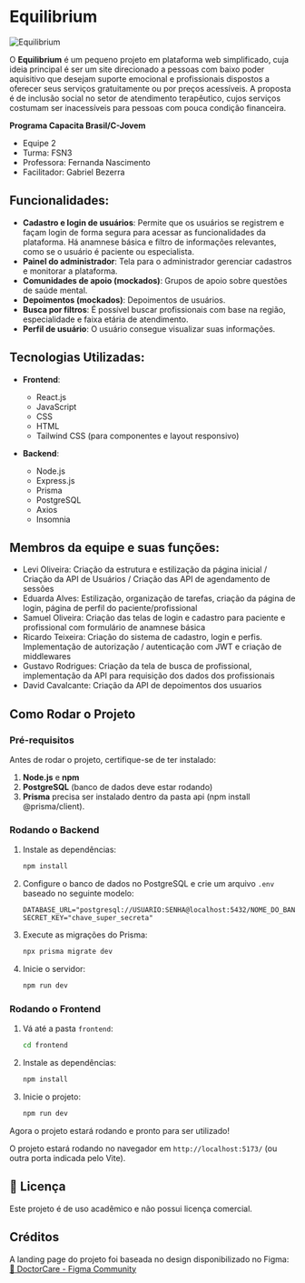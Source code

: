 # Equilibrium

![Equilibrium](https://github.com/user-attachments/assets/0a19e049-a198-4b5d-85a4-6315f36bd8d4)

O **Equilibrium** é um pequeno projeto em plataforma web simplificado, cuja ideia principal é ser um site direcionado a pessoas com baixo poder aquisitivo que desejam suporte emocional e profissionais dispostos a oferecer seus serviços gratuitamente ou por preços acessíveis. A proposta é de inclusão social no setor de atendimento terapêutico, cujos serviços costumam ser inacessíveis para pessoas com pouca condição financeira.


**Programa Capacita Brasil/C-Jovem**
- Equipe 2
- Turma: FSN3
- Professora: Fernanda Nascimento
- Facilitador: Gabriel Bezerra

## Funcionalidades:

- **Cadastro e login de usuários**: Permite que os usuários se registrem e façam login de forma segura para acessar as funcionalidades da plataforma. Há anamnese básica e filtro de informações relevantes, como se o usuário é paciente ou especialista.
- **Painel do administrador**: Tela para o administrador gerenciar cadastros e monitorar a plataforma.
- **Comunidades de apoio (mockados)**: Grupos de apoio sobre questões de saúde mental.
- **Depoimentos (mockados)**: Depoimentos de usuários.
- **Busca por filtros**: É possível buscar profissionais com base na região, especialidade e faixa etária de atendimento.
- **Perfil de usuário**: O usuário consegue visualizar suas informações.

## Tecnologias Utilizadas:

- **Frontend**:
  - React.js
  - JavaScript
  - CSS
  - HTML
  - Tailwind CSS (para componentes e layout responsivo)
 
- **Backend**:
  - Node.js
  - Express.js
  - Prisma
  - PostgreSQL
  - Axios
  - Insomnia

## Membros da equipe e suas funções:
  - Levi Oliveira: Criação da estrutura e estilização da página inicial / Criação da API de Usuários / Criação das API de agendamento de sessões
  - Eduarda Alves: Estilização, organização de tarefas, criação da página de login, página de perfil do paciente/profissional
  - Samuel Oliveira: Criação das telas de login e cadastro para paciente e profissional com formulário de anamnese básica
  - Ricardo Teixeira: Criação do sistema de cadastro, login e perfis. Implementação de autorização / autenticação com JWT e criação de middlewares
  - Gustavo Rodrigues: Criação da tela de busca de profissional, implementação da API para requisição dos dados dos profissionais
  - David Cavalcante: Criação da API de depoimentos dos usuarios
## Como Rodar o Projeto

### **Pré-requisitos**
Antes de rodar o projeto, certifique-se de ter instalado:
1. **Node.js** e **npm**
2. **PostgreSQL** (banco de dados deve estar rodando)
3. **Prisma** precisa ser instalado dentro da pasta api (npm install @prisma/client).

### **Rodando o Backend**
1. Instale as dependências:
   ```sh
   npm install
   ```
2. Configure o banco de dados no PostgreSQL e crie um arquivo `.env` baseado no seguinte modelo:
   ```env
   DATABASE_URL="postgresql://USUARIO:SENHA@localhost:5432/NOME_DO_BANCO"
   SECRET_KEY="chave_super_secreta"
   ```
3. Execute as migrações do Prisma:
   ```sh
   npx prisma migrate dev
   ```
4. Inicie o servidor:
   ```sh
   npm run dev
   ```

### **Rodando o Frontend**
1. Vá até a pasta `frontend`:
   ```sh
   cd frontend
   ```
2. Instale as dependências:
   ```sh
   npm install
   ```
3. Inicie o projeto:
   ```sh
   npm run dev
   ```

Agora o projeto estará rodando e pronto para ser utilizado!


O projeto estará rodando no navegador em `http://localhost:5173/` (ou outra porta indicada pelo Vite).

## 📜 Licença

Este projeto é de uso acadêmico e não possui licença comercial.

## Créditos

A landing page do projeto foi baseada no design disponibilizado no Figma:
[🔗 DoctorCare - Figma Community](https://www.figma.com/community/file/1102912263666619803/doctorcare)

